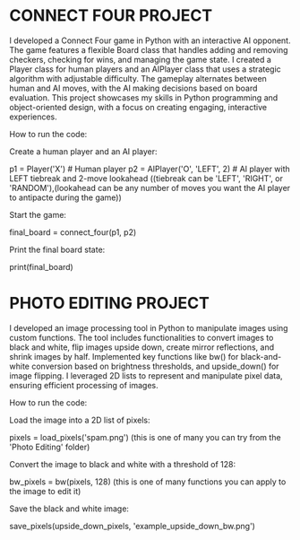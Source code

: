 # CONNECT FOUR PROJECT
I developed a Connect Four game in Python with an interactive AI opponent. The game features a flexible Board class that handles adding and removing checkers, checking for wins, and managing the game state. I created a Player class for human players and an AIPlayer class that uses a strategic algorithm with adjustable difficulty. The gameplay alternates between human and AI moves, with the AI making decisions based on board evaluation. This project showcases my skills in Python programming and object-oriented design, with a focus on creating engaging, interactive experiences.

How to run the code:

Create a human player and an AI player:

p1 = Player('X')  # Human player
p2 = AIPlayer('O', 'LEFT', 2)  # AI player with LEFT tiebreak and 2-move lookahead ((tiebreak can be 'LEFT', 'RIGHT', or 'RANDOM'),(lookahead can be any number of moves you want the AI player to antipacte during the game))

Start the game:

final_board = connect_four(p1, p2)

Print the final board state:

print(final_board)

# PHOTO EDITING PROJECT
I developed an image processing tool in Python to manipulate images using custom functions. The tool includes functionalities to convert images to black and white, flip images upside down, create mirror reflections, and shrink images by half. Implemented key functions like bw() for black-and-white conversion based on brightness thresholds, and upside_down() for image flipping. I leveraged 2D lists to represent and manipulate pixel data, ensuring efficient processing of images. 


How to run the code:

Load the image into a 2D list of pixels:

pixels = load_pixels('spam.png') (this is one of many you can try from the 'Photo Editing' folder)

Convert the image to black and white with a threshold of 128:

bw_pixels = bw(pixels, 128) (this is one of many functions you can apply to the image to edit it)

Save the black and white image:

save_pixels(upside_down_pixels, 'example_upside_down_bw.png')
